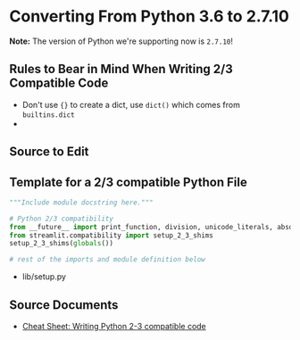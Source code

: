 # Converting From Python 3.6 to 2.7.10

**Note:** The version of Python we're supporting now is `2.7.10`!

## Rules to Bear in Mind When Writing 2/3 Compatible Code

- Don't use `{}` to create a dict, use `dict()` which comes from `builtins.dict`
-

## Source to Edit

## Template for a 2/3 compatible Python File

```python
"""Include module docstring here."""

# Python 2/3 compatibility
from __future__ import print_function, division, unicode_literals, absolute_import
from streamlit.compatibility import setup_2_3_shims
setup_2_3_shims(globals())

# rest of the imports and module definition below
```

- lib/setup.py

## Source Documents

- [Cheat Sheet: Writing Python 2-3 compatible code](http://python-future.org/compatible_idioms.html)
